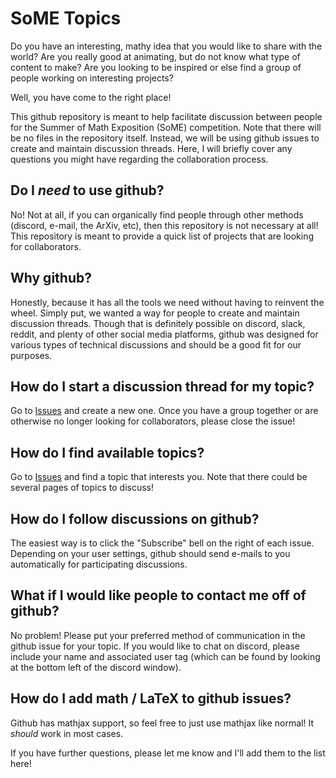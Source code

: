 # SoME Topics

Do you have an interesting, mathy idea that you would like to share with the world?
Are you really good at animating, but do not know what type of content to make?
Are you looking to be inspired or else find a group of people working on interesting projects?

Well, you have come to the right place!

This github repository is meant to help facilitate discussion between people for the Summer of Math Exposition (SoME) competition.
Note that there will be no files in the repository itself.
Instead, we will be using github issues to create and maintain discussion threads.
Here, I will briefly cover any questions you might have regarding the collaboration process.

## Do I *need* to use github?

No! Not at all, if you can organically find people through other methods (discord, e-mail, the ArXiv, etc), then this repository is not necessary at all!
This repository is meant to provide a quick list of projects that are looking for collaborators.

## Why github?

Honestly, because it has all the tools we need without having to reinvent the wheel.
Simply put, we wanted a way for people to create and maintain discussion threads.
Though that is definitely possible on discord, slack, reddit, and plenty of other social media platforms, github was designed for various types of technical discussions and should be a good fit for our purposes.

## How do I start a discussion thread for my topic?

Go to [Issues](https://github.com/leios/SoME_Topics/issues) and create a new one.
Once you have a group together or are otherwise no longer looking for collaborators, please close the issue!

## How do I find available topics?

Go to [Issues](https://github.com/leios/SoME_Topics/issues) and find a topic that interests you.
Note that there could be several pages of topics to discuss!

## How do I follow discussions on github?

The easiest way is to click the "Subscribe" bell on the right of each issue.
Depending on your user settings, github should send e-mails to you automatically for participating discussions.

## What if I would like people to contact me off of github?

No problem!
Please put your preferred method of communication in the github issue for your topic.
If you would like to chat on discord, please include your name and associated user tag (which can be found by looking at the bottom left of the discord window).

## How do I add math / LaTeX to github issues?

Github has mathjax support, so feel free to just use mathjax like normal!
It *should* work in most cases.

If you have further questions, please let me know and I'll add them to the list here!
